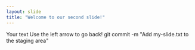 ```yaml
---
layout: slide
title: "Welcome to our second slide!"
---
```

Your text
Use the left arrow to go back!
git commit -m "Add my-slide.txt to the staging area"
